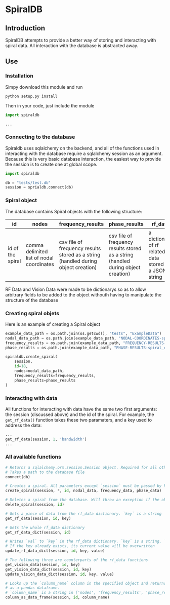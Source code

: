 SpiralDB
========

## Introduction
SpiralDB attempts to provide a better way of storing and interacting with spiral data. All interaction with the database is abstracted away. 

## Use
### Installation
Simpy download this module and run 
```
python setup.py install
```
Then in your code, just include the module
```python
import spiraldb

...
```
### Connecting to the database
Spiraldb uses sqlalchemy on the backend, and all of the functions used in interacting with the database require a sqlalchemy session as an argument. Because this is very basic database interaction, the easiest way to provide the session is to create one at global scope. 
```python
import spiraldb

db = "tests/test.db"
session = sprialdb.connect(db)
```

### Spiral object
The database contains Spiral objects with the following structure:

| id | nodes | frequency_results | phase_results | rf_data | vision_data |
|---|---|---|---|---|---
| id of the spiral | comma delimited list of nodal coordinates | csv file of frequency results stored as a string (handled during object creation) | csv file of frequency results stored as a string (handled during object creation) | a dictionary of rf related data stored as a JSON string | a dictionary of computer vision related data stored as a JSON string |

RF Data and Vision Data were made to be dictionarys so as to allow arbitrary fields to be added to the object withouth having to manipulate the structure of the database

### Creating spiral objets
Here is an example of creating a Spiral object
```python
example_data_path = os.path.join(os.getcwd(), "tests", "ExampleData")
nodal_data_path = os.path.join(example_data_path, "NODAL-COORDINATES-spiral_contour_image_18.txt")
frequency_results = os.path.join(example_data_path, "FREQUENCY-RESULTS-spiral_contour_image_18.csv")
phase_results = os.path.join(example_data_path, "PHASE-RESULTS-spiral_contour_image_phase_18.csv")

spiraldb.create_spiral(
    session,
    id=18,
    nodes=nodal_data_path,
    frequency_results=frequency_results,
    phase_results=phase_results
)
```

### Interacting with data
All functions for interacting with data have the same two first arguments: the session (discussed above) and the id of the spiral. For example, the `get_rf_data()` function takes these two paramaters, and a key used to address the data:
```python
...
get_rf_data(session, 1, 'bandwidth')
...
```

### All available functions
```python
# Returns a sqlalchemy.orm.session.Session object. Required for all other functions
# Takes a path to the database file
connect(db)

# Creates a spiral. All parameters except `session` must be passed by keyword
create_spiral(session, *, id, nodal_data, frequency_data, phase_data)

# Deletes a spiral from the database. Will throw an exception if the object does not exist
delete_spiral(session, id)

# Gets a piece of data from the rf_data dictionary. `key` is a string 
get_rf_data(session, id, key)

# Gets the whole rf_data dictionary
get_rf_data_dict(session, id)

# Writes `val` to `key` in the rf_data dictionary. `key` is a string, `val` can be anything
# If the key already exists, its current value will be overwritten
update_rf_data_dict(session, id, key, value)

# The following three are counterparts of the rf_data functions
get_vision_data(session, id, key)
get_vision_data_dict(session, id, key)
update_vision_data_dict(session, id, key, value)

# Looks up the `column_name` column in the specified object and returns the data
# as a pandas dataframe. 
# `column_name` is a string in ['nodes', 'frequency_results', 'phase_results']
column_as_data_frame(session, id, column_name)
```
